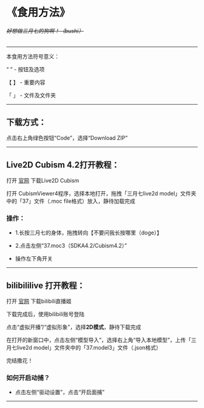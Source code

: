 
# 《食用方法》


###### ~~好想做三月七的狗啊！（bushi）~~
--------------------------------------------------------------------------------------------------------------------------------------------------------------------------------------------------------

本食用方法符号意义：

“ ”   - 按钮及选项

【 】   - 重要内容

「 」   - 文件及文件夹

----------------------------------------------------

## 下载方式：

点击右上角绿色按钮“Code”，选择“Download ZIP”

----------------------------------------------------
## Live2D Cubism 4.2打开教程：

打开 [官网](https://www.live2d.com/zh-CHS/download) 下载Live2D Cubism

打开 CubismViewer4程序，选择本地打开，拖拽「三月七live2d model」文件夹中的「37」文件（.moc file格式）放入，静待加载完成

### 操作：

- 1.长按三月七的身体，拖拽转向【不要问我长按哪里（doge）】
  
- 2.点击左侧“37.moc3（SDKA4.2/Cubism4.2）”
  
- 操作左下角开关

----------------------------------------------------

## bilibililive 打开教程：

打开 [官网](https://live.bilibili.com/liveHime) 下载bilibili直播姬

下载完成后，使用bilibili账号登陆

点击“虚拟开播”/“虚拟形象”，选择**2D模式**，静待下载完成

在打开的新窗口中，点击左侧“模型导入”，选择右上角“导入本地模型”，上传「三月七live2d model」文件夹中的「37.model3」文件（.json格式）

完结撒花！

### 如何开启动捕？

- 点击左侧“驱动设置”，点击“开启面捕”

--------------------------------------------------------------------------------------------------------------------------------------------------------------------------------------------------------
